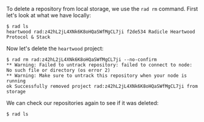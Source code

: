 To delete a repository from local storage, we use the `rad rm` command.
First let's look at what we have locally:

```
$ rad ls
heartwood rad:z42hL2jL4XNk6K8oHQaSWfMgCL7ji f2de534 Radicle Heartwood Protocol & Stack
```

Now let's delete the `heartwood` project:

```
$ rad rm rad:z42hL2jL4XNk6K8oHQaSWfMgCL7ji --no-confirm
** Warning: Failed to untrack repository: failed to connect to node: No such file or directory (os error 2)
** Warning: Make sure to untrack this repository when your node is running
ok Successfully removed project rad:z42hL2jL4XNk6K8oHQaSWfMgCL7ji from storage
```

We can check our repositories again to see if it was deleted:

```
$ rad ls
```
